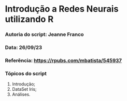 # Introdução a Redes Neurais utilizando R

### Autoria do script: Jeanne Franco 
### Data: 26/09/23 
### Referência: https://rpubs.com/mbatista/545937 

### Tópicos do script

1. Introdução;
2. DataSet Iris;
3. Análises.
